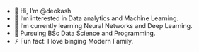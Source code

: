 - 👋 Hi, I’m @deokash
- 👀 I’m interested in Data analytics and Machine Learning.
- 🌱 I’m currently learning Neural Networks and Deep Learning.
- 🏫 Pursuing BSc Data Science and Programming.
- ⚡ Fun fact: I love binging Modern Family.

<!---
deokash/deokash is a ✨ special ✨ repository because its `README.md` (this file) appears on your GitHub profile.
You can click the Preview link to take a look at your changes.
--->
